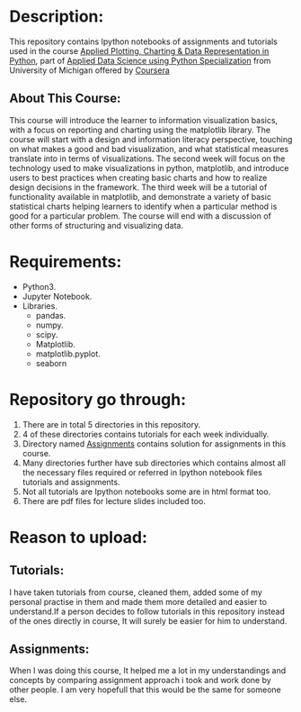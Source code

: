 # Description:
This repository contains Ipython notebooks of assignments and tutorials used in the course [Applied Plotting, Charting & Data Representation in Python](https://www.coursera.org/learn/python-plotting),
part of [Applied Data Science using Python Specialization](https://www.coursera.org/specializations/data-science-python) from University of Michigan offered by [Coursera](https://www.coursera.org/)
## About This Course:
This course will introduce the learner to information visualization basics, with a focus on reporting and charting using the matplotlib library. The course will start with a design and information literacy perspective, touching on what makes a good and bad visualization, and what statistical measures translate into in terms of visualizations. The second week will focus on the technology used to make visualizations in python, matplotlib, and introduce users to best practices when creating basic charts and how to realize design decisions in the framework. The third week will be a tutorial of functionality available in matplotlib, and demonstrate a variety of basic statistical charts helping learners to identify when a particular method is good for a particular problem. The course will end with a discussion of other forms of structuring and visualizing data. 

# Requirements:
- Python3.
- Jupyter Notebook.
- Libraries.
  - pandas.
  - numpy.
  - scipy.
  - Matplotlib.
  - matplotlib.pyplot.
  - seaborn
# Repository go through:
1. There are in total 5 directories in this repository.
2. 4 of these directories contains tutorials for each week individually.
3. Directory named [Assignments](https://github.com/ahmadabdullah407/Applied-Plotting-Charting-Data-Representation-in-Python/tree/main/Assignments) contains solution for assignments in this course.
4. Many directories further have sub directories which contains almost all the necessary files required or referred in Ipython notebook files tutorials and assignments.
5. Not all tutorials are Ipython notebooks some are in html format too.
6. There are pdf files for lecture slides included too.
# Reason to upload:
## Tutorials:
I have taken tutorials from course, cleaned them, added some of my personal practise in them and made them more detailed and easier to understand.If a person decides to follow tutorials in this repository instead of the ones directly in course, It will surely be easier for him to understand. 
## Assignments:
When I was doing this course, It helped me a lot in my understandings and concepts by comparing assignment approach i took and work done by other people. I am very hopefull that this would be the same for someone else.
